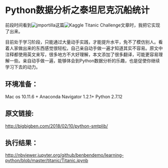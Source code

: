 Python数据分析之泰坦尼克沉船统计
====================================

前段时间看到![**jmportilla**](https://github.com/jmportilla/Udemy-notes)这篇![**Kaggle Titanic Challenge**](http://nbviewer.jupyter.org/github/jmportilla/Udemy-notes/blob/master/Intro%20to%20Data%20Projects%20-%20Titanic.ipynb)文章时，我把它实现了出来。

目前处于学习阶段，只能通过大量动手实践，才能提升水平，免不了模仿别人。看着人家做出来的东西感觉很轻松，自己亲自动手做一遍才知道其实不容易。原文中注释都使用英文来写，很多地方不大好理解，本文添加了很多翻译，可能更容易理解一些。亲自动手做一遍，能够体会到Python数据分析的乐趣，也是促使你继续学习下去的动力。

环境准备：
-------
Mac os 10.11.6 + Anaconda Navigator 1.2.1+ Python 2.7.12

原文链接:
-------
http://bigbigben.com/2018/02/10/python-smtplib/

执行结果：
-------
http://nbviewer.jupyter.org/github/benbendemo/learning-python/blob/master/titanic/Titanic.ipynb
